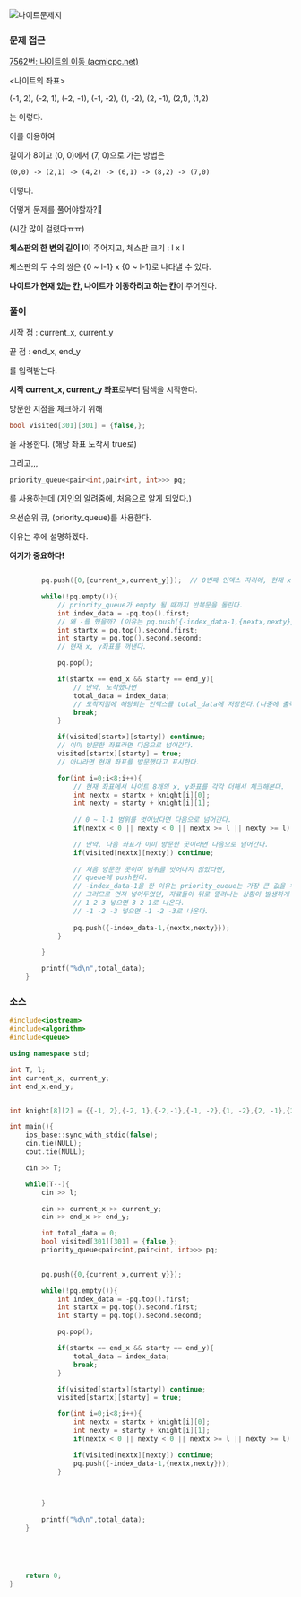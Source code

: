![나이트문제지](https://user-images.githubusercontent.com/72541544/127118522-340c6663-facb-4f60-b310-a3142524c403.png)

### 문제 접근

[7562번: 나이트의 이동 (acmicpc.net)](https://www.acmicpc.net/problem/7562)

<나이트의 좌표>

(-1, 2), (-2, 1), (-2, -1), (-1, -2), (1, -2), (2, -1), (2,1), (1,2)

는 이렇다.

이를 이용하여

길이가 8이고 (0, 0)에서 (7, 0)으로 가는 방법은

```tex
(0,0) -> (2,1) -> (4,2) -> (6,1) -> (8,2) -> (7,0)
```

이렇다.

어떻게 문제를 풀어야할까?🤔

(시간 많이 걸렸다ㅠㅠ)

**체스판의 한 변의 길이 l**이 주어지고, 체스판 크기 : l x l

체스판의 두 수의 쌍은 {0 ~ l-1} x {0 ~ l-1}로 나타낼 수 있다.

 **나이트가 현재 있는 칸, 나이트가 이동하려고 하는 칸**이 주어진다. 



### 풀이

시작 점 : current_x, current_y

끝 점 : end_x, end_y

를 입력받는다.

**시작 current_x, current_y 좌표**로부터 탐색을 시작한다.

방문한 지점을 체크하기 위해

```c++
bool visited[301][301] = {false,};
```

을 사용한다. (해당 좌표 도착시 true로)

그리고,,,

```c++
priority_queue<pair<int,pair<int, int>>> pq;
```

를 사용하는데 (지인의 알려줌에, 처음으로 알게 되었다.)

우선순위 큐, (priority_queue)를 사용한다.

이유는 후에 설명하겠다.



**여기가 중요하다!**

```c++

        pq.push({0,{current_x,current_y}});  // 0번째 인덱스 자리에, 현재 x, y좌표를 넣는다!

        while(!pq.empty()){
            // priority_queue가 empty 될 때까지 반복문을 돌린다.
            int index_data = -pq.top().first;  
            // 왜 -를 했을까? (이유는 pq.push({-index_data-1,{nextx,nexty}}); 를 보면 된다.)
            int startx = pq.top().second.first;
            int starty = pq.top().second.second;
            // 현재 x, y좌표를 꺼낸다.

            pq.pop();

            if(startx == end_x && starty == end_y){
                // 만약, 도착했다면
                total_data = index_data;
                // 도착지점에 해당되는 인덱스를 total_data에 저장한다.(나중에 출력하려고)
                break;
            }

            if(visited[startx][starty]) continue;
            // 이미 방문한 좌표라면 다음으로 넘어간다.
            visited[startx][starty] = true;
            // 아니라면 현재 좌표를 방문했다고 표시한다.

            for(int i=0;i<8;i++){
                // 현재 좌표에서 나이트 8개의 x, y좌표를 각각 더해서 체크해본다.
                int nextx = startx + knight[i][0];
                int nexty = starty + knight[i][1];
                
                // 0 ~ l-1 범위를 벗어났다면 다음으로 넘어간다.
                if(nextx < 0 || nexty < 0 || nextx >= l || nexty >= l) continue;

                // 만약, 다음 좌표가 이미 방문한 곳이라면 다음으로 넘어간다.
                if(visited[nextx][nexty]) continue;
                
                // 처음 방문한 곳이며 범위를 벗어나지 않았다면,
                // queue에 push한다.
                // -index_data-1을 한 이유는 priority_queue는 가장 큰 값을 우선순위로 둔다.
                // 그러므로 먼저 넣어두었던, 자료들이 뒤로 밀려나는 상황이 발생하게 된다.
                // 1 2 3 넣으면 3 2 1로 나온다.
                // -1 -2 -3 넣으면 -1 -2 -3로 나온다.
                
                pq.push({-index_data-1,{nextx,nexty}});
            }

        }

        printf("%d\n",total_data);
    }

```



### 소스

```c++
#include<iostream>
#include<algorithm>
#include<queue>

using namespace std;

int T, l;
int current_x, current_y;
int end_x,end_y;


int knight[8][2] = {{-1, 2},{-2, 1},{-2,-1},{-1, -2},{1, -2},{2, -1},{2,1},{1,2}};

int main(){
    ios_base::sync_with_stdio(false);
    cin.tie(NULL);
    cout.tie(NULL);

    cin >> T;

    while(T--){
        cin >> l;

        cin >> current_x >> current_y;
        cin >> end_x >> end_y;

        int total_data = 0;
        bool visited[301][301] = {false,};
        priority_queue<pair<int,pair<int, int>>> pq;
        

        pq.push({0,{current_x,current_y}});

        while(!pq.empty()){
            int index_data = -pq.top().first;
            int startx = pq.top().second.first;
            int starty = pq.top().second.second;

            pq.pop();

            if(startx == end_x && starty == end_y){
                total_data = index_data;
                break;
            }

            if(visited[startx][starty]) continue;
            visited[startx][starty] = true;

            for(int i=0;i<8;i++){
                int nextx = startx + knight[i][0];
                int nexty = starty + knight[i][1];
                if(nextx < 0 || nexty < 0 || nextx >= l || nexty >= l) continue;

                if(visited[nextx][nexty]) continue;
                pq.push({-index_data-1,{nextx,nexty}});
            }



        }

        printf("%d\n",total_data);
    }





    return 0;
}

```



